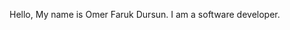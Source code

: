 Hello, My name is Omer Faruk Dursun. I am a software developer.


<!---
Omer-Faruk-Dursun/Omer-Faruk-Dursun is a ✨ special ✨ repository because its `README.md` (this file) appears on your GitHub profile.
You can click the Preview link to take a look at your changes.
--->
